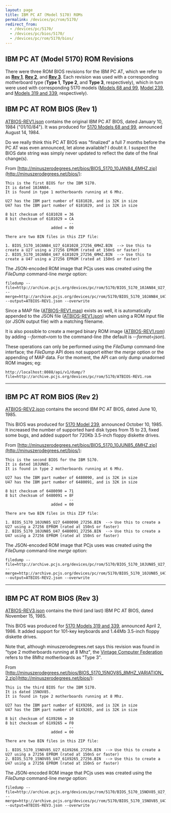 ```yaml
---
layout: page
title: IBM PC AT (Model 5170) ROMs
permalink: /devices/pc/rom/5170/
redirect_from:
  - /devices/pc/5170/
  - /devices/pc/bios/5170/
  - /devices/pc/rom/5170/bios/
---
```


IBM PC AT (Model 5170) ROM Revisions
---

There were three ROM BIOS revisions for the IBM PC AT, which we refer to as **[Rev 1](#ibm-pc-at-rom-bios-rev-1)**,
**[Rev 2](#ibm-pc-at-rom-bios-rev-2)**, and **[Rev 3](#ibm-pc-at-rom-bios-rev-3)**.  Each revision was used with a
corresponding motherboard type (**Type 1**, **Type 2**, and **Type 3**, respectively), which in turn were used with
corresponding 5170 models ([Models 68 and 99](/devices/pc/machine/5170/#models-68-and-99),
[Model 239](/devices/pc/machine/5170/#model-239), and
[Models 319 and 339](/devices/pc/machine/5170/#models-319-and-339), respectively).

IBM PC AT ROM BIOS (Rev 1)
---
[ATBIOS-REV1.json](1984-01-10/ATBIOS-REV1.json) contains the original IBM PC AT BIOS, dated January 10, 1984
("01/10/84").  It was produced for [5170 Models 68 and 99](/devices/pc/machine/5170/#models-68-and-99),
announced August 14, 1984.

Do we really think this PC AT BIOS was "finalized" a full 7 months before the PC AT was even announced, let alone
available?  I doubt it.  I suspect the BIOS date string was simply never updated to reflect the date of the final
change(s).

From [http://minuszerodegrees.net/bios/BIOS_5170_10JAN84_6MHZ.zip](http://minuszerodegrees.net/bios/):

	This is the first BIOS for the IBM 5170.
	It is dated 10JAN84.
	It is found in type 1 motherboards running at 6 Mhz.
	
	U27 has the IBM part number of 6181028, and is 32K in size
	U47 has the IBM part number of 6181029, and is 32K in size
	
	8 bit checksum of 6181028 = 36
	8 bit checksum of 6181029 = CA
	                            --
	                    added = 00
	
	There are two BIN files in this ZIP file:
	
	1. BIOS_5170_10JAN84_U27_6181028_27256_6MHZ.BIN  --> Use this to create a U27 using a 27256 EPROM (rated at 150nS or faster)
	2. BIOS_5170_10JAN84_U47_6181029_27256_6MHZ.BIN  --> Use this to create a U47 using a 27256 EPROM (rated at 150nS or faster)

The JSON-encoded ROM image that PCjs uses was created using the *FileDump* command-line *merge* option:

	filedump --file=http://archive.pcjs.org/devices/pc/rom/5170/BIOS_5170_10JAN84_U27_6181028_27256_6MHZ.BIN --merge=http://archive.pcjs.org/devices/pc/rom/5170/BIOS_5170_10JAN84_U47_6181029_27256_6MHZ.BIN --output=ATBIOS-REV1.json --overwrite
	
Since a MAP file ([ATBIOS-REV1.map](1984-01-10/ATBIOS-REV1.map)) exists as well, it is automatically appended to the JSON file
([ATBIOS-REV1.json](1984-01-10/ATBIOS-REV1.json)) when using a ROM input file (or JSON output file) with a matching filename.

It is also possible to create a merged binary ROM image ([ATBIOS-REV1.rom](http://archive.pcjs.org/devices/pc/rom/5170/ATBIOS-REV1.rom))
by adding *--format=rom* to the command-line (the default is *--format=json*).

These operations can only be performed using the *FileDump* command-line interface; the *FileDump* API does not support
either the *merge* option or the appending of MAP data.  For the moment, the API can only dump unadorned ROM images; eg:

	http://localhost:8088/api/v1/dump/?file=http://archive.pcjs.org/devices/pc/rom/5170/ATBIOS-REV1.rom

---

IBM PC AT ROM BIOS (Rev 2)
---
[ATBIOS-REV2.json](1985-06-10/ATBIOS-REV2.json) contains the second IBM PC AT BIOS, dated June 10, 1985.

This BIOS was produced for [5170 Model 239](/devices/pc/machine/5170/#model-239), announced October 10,
1985.  It increased the number of supported hard disk types from 15 to 23, fixed some bugs, and added support for 720Kb
3.5-inch floppy diskette drives.

From [http://minuszerodegrees.net/bios/BIOS_5170_10JUN85_6MHZ.zip](http://minuszerodegrees.net/bios/):

	This is the second BIOS for the IBM 5170.
	It is dated 10JUN85.
	It is found in type 2 motherboards running at 6 Mhz.
	
	U27 has the IBM part number of 6480090, and is 32K in size
	U47 has the IBM part number of 6480091, and is 32K in size
	
	8 bit checksum of 6480090 = 71
	8 bit checksum of 6480091 = 8F
	                            --
	                    added = 00
	
	There are two BIN files in this ZIP file:
	
	1. BIOS_5170_10JUN85_U27_6480090_27256.BIN  --> Use this to create a U27 using a 27256 EPROM (rated at 150nS or faster)
	2. BIOS_5170_10JUN85_U47_6480091_27256.BIN  --> Use this to create a U47 using a 27256 EPROM (rated at 150nS or faster)

The JSON-encoded ROM image that PCjs uses was created using the *FileDump* command-line *merge* option:

	filedump --file=http://archive.pcjs.org/devices/pc/rom/5170/BIOS_5170_10JUN85_U27_6480090_27256.BIN --merge=http://archive.pcjs.org/devices/pc/rom/5170/BIOS_5170_10JUN85_U47_6480091_27256.BIN --output=ATBIOS-REV2.json --overwrite

---

IBM PC AT ROM BIOS (Rev 3)
---
[ATBIOS-REV3.json](1985-11-15/ATBIOS-REV3.json) contains the third (and last) IBM PC AT BIOS, dated November 15, 1985.

This BIOS was produced for [5170 Models 319 and 339](/devices/pc/machine/5170/#models-319-and-339),
announced April 2, 1986.  It added support for 101-key keyboards and 1.44Mb 3.5-inch floppy diskette drives.

Note that, although minuszerodegrees.net says this revision was found in "type 2 motherboards running at 8 Mhz",
the [Vintage Computer Federation](http://www.vcfed.org/forum/showthread.php?26480) refers to the 8Mhz motherboards as
"Type 3".

From [http://minuszerodegrees.net/bios/BIOS_5170_15NOV85_8MHZ_VARIATION_2.zip](http://minuszerodegrees.net/bios/):

	This is the third BIOS for the IBM 5170.
	It is dated 15NOV85.
	It is found in type 2 motherboards running at 8 Mhz.
	
	U27 has the IBM part number of 61X9266, and is 32K in size
	U47 has the IBM part number of 61X9265, and is 32K in size
	
	8 bit checksum of 61X9266 = 10
	8 bit checksum of 61X9265 = F0
	                            --
	                    added = 00
	
	There are two BIN files in this ZIP file:
	
	1. BIOS_5170_15NOV85_U27_61X9266_27256.BIN  --> Use this to create a U27 using a 27256 EPROM (rated at 150nS or faster)
	2. BIOS_5170_15NOV85_U47_61X9265_27256.BIN  --> Use this to create a U47 using a 27256 EPROM (rated at 150nS or faster)

The JSON-encoded ROM image that PCjs uses was created using the *FileDump* command-line *merge* option:

	filedump --file=http://archive.pcjs.org/devices/pc/rom/5170/BIOS_5170_15NOV85_U27_61X9266_27256.BIN --merge=http://archive.pcjs.org/devices/pc/rom/5170/BIOS_5170_15NOV85_U47_61X9265_27256.BIN --output=ATBIOS-REV3.json --overwrite
